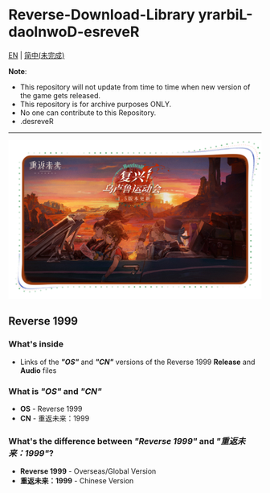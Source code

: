 # Reverse-Download-Library      yrarbiL-daolnwoD-esreveR #
[EN](README.md) | [简中(未完成)](README_zh-CN.md)

**Note**: 
* This repository will not update from time to time when new version of the game gets released.
* This repository is for archive purposes ONLY.
* No one can contribute to this Repository.
* .desreveR

----
![Banner_1.5.png](https://raw.githubusercontent.com/ThirtySeven377/Reverse-Download-Library/main/.ignore/media/Banner_1.5.png)

## Reverse 1999

### What's inside
* Links of the **_"OS"_** and **_"CN"_** versions of the Reverse 1999 **Release** and **Audio** files

### What is _"OS"_ and _"CN"_
* **OS** - Reverse 1999
* **CN** - 重返未来：1999

### What's the difference between _"Reverse 1999"_ and _"重返未来：1999"_?
* **Reverse 1999** - Overseas/Global Version
* **重返未来：1999** - Chinese Version
